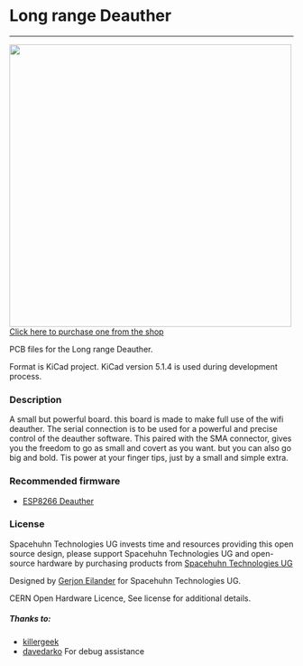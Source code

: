 # Long range Deauther
----------
<a href="https://spacehuhn.store/product/long-range-deauther/"><img src="Pictures/board.png?raw=true" width="500px"><br/>
Click here to purchase one from the shop</a>

PCB files for the Long range Deauther. 

Format is KiCad project.
KiCad version 5.1.4 is used during development process.

### Description
A small but powerful board. this board is made to make full use of the wifi deauther. The serial connection is to be used for a powerful and precise control of the deauther software.
This paired with the SMA connector, gives you the freedom to go as small and covert as you want. but you can also go big and bold. Tis power at your finger tips, just by a small and simple extra.

### Recommended firmware
- [ESP8266 Deauther](https://github.com/SpacehuhnTech/esp8266_deauther)

### License

Spacehuhn Technologies UG invests time and resources providing this open source design, please support Spacehuhn Technologies UG and open-source hardware by purchasing products from [Spacehuhn Technologies UG](https://spacehuhn.tech/)

Designed by [Gerjon Eilander](https://github.com/13r1ckz) for Spacehuhn Technologies UG.

CERN Open Hardware Licence, 
See license for additional details.

##### Thanks to:
- [killergeek](https://github.com/killergeek)
- [davedarko](https://github.com/davedarko)
For debug assistance


